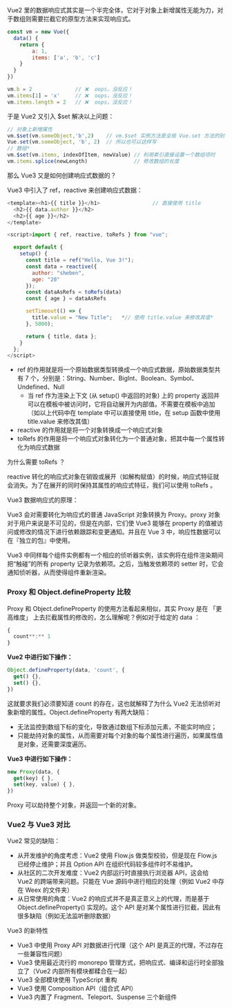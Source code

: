 

Vue2 里的数据响应式其实是一个半完全体，它对于对象上新增属性无能为力，对于数组则需要拦截它的原型方法来实现响应式。

```js
const vm = new Vue({
  data() {
    return {
        a: 1,
        items: ['a', 'b', 'c']
    }
  }
})

vm.b = 2              // ❌  oops，没反应！
vm.items[1] = 'x'     // ❌  oops，没反应！
vm.items.length = 2   // ❌  oops，没反应！
```

于是 Vue2 又引入 $set 解决以上问题：

```jsx
// 对象上新增属性
vm.$set(vm.someObject,'b',2)    // vm.$set 实例方法是全局 Vue.set 方法的别名
Vue.set(vm.someObject, 'b', 2)  // 所以也可以这样写 
// 数组*
vm.$set(vm.items, indexOfItem, newValue) // 利用索引直接设置一个数组项时
vm.items.splice(newLength)               // 修改数组的长度
```

那么 Vue3 又是如何创建响应式数据的？

Vue3 中引入了 ref，reactive 来创建响应式数据：

```js
<template><h1>{{ title }}</h1>                 // 直接使用 title
  <h2>{{ data.author }}</h2>
  <h2>{{ age }}</h2>
</template>

<script>import { ref, reactive, toRefs } from "vue";

  export default {
    setup() {
      const title = ref("Hello, Vue 3!");
      const data = reactive({
        author: "sheben",
        age: "20"
      });
      const dataAsRefs = toRefs(data)
      const { age } = dataAsRefs

      setTimeout(() => {
        title.value = "New Title";   *// 使用 title.value 来修改其值*
      }, 5000);

      return { title, data };
    }
  };
</script>
```

- ref 的作用就是将一个原始数据类型转换成一个响应式数据，原始数据类型共有 7 个，分别是：String、Number、BigInt、Boolean、Symbol、Undefined、Null
    - 当 ref 作为渲染上下文 (从 setup() 中返回的对象) 上的 property 返回并可以在模板中被访问时，它将自动展开为内部值。不需要在模板中追加（如以上代码中在 template 中可以直接使用 title，在 setup 函数中使用 title.value 来修改其值）
- reactive 的作用就是将一个对象转换成一个响应式对象
- toRefs 的作用是将一个响应式对象转化为一个普通对象，把其中每一个属性转化为响应式数据

为什么需要 toRefs ？

reactive 转化的响应式对象在销毁或展开（如解构赋值）的时候，响应式特征就会消失。为了在展开的同时保持其属性的响应式特征，我们可以使用 toRefs 。

Vue3 数据响应式的原理：

Vue3 会对需要转化为响应式的普通 JavaScript 对象转换为 Proxy。proxy 对象对于用户来说是不可见的，但是在内部，它们使 Vue3 能够在 property 的值被访问或修改的情况下进行依赖跟踪和变更通知。并且在 Vue 3 中，响应性数据可以在『独立的包』中使用。

Vue3 中同样每个组件实例都有一个相应的侦听器实例，该实例将在组件渲染期间把“触碰”的所有 property 记录为依赖项。之后，当触发依赖项的 setter 时，它会通知侦听器，从而使得组件重新渲染。

### Proxy 和 Object.defineProperty 比较

Proxy 和 Object.defineProperty 的使用方法看起来相似，其实 Proxy 是在 「更高维度」 上去拦截属性的修改的，怎么理解呢？例如对于给定的 data ：

```js
{
  count**:** 1
}
```

**Vue2 中进行如下操作：**

```js
Object.defineProperty(data, 'count', {
  get() {},
  set() {},
})
```

这就要求我们必须要知道 count 的存在，这也就解释了为什么 Vue2 无法侦听对象新增的属性。Object.defineProperty 有两大缺陷：

- 无法监控到数组下标的变化，导致通过数组下标添加元素，不能实时响应；
- 只能劫持对象的属性，从而需要对每个对象的每个属性进行遍历，如果属性值是对象，还需要深度遍历。

**Vue3 中进行如下操作：**

```js
new Proxy(data, {
  get(key) { },
  set(key, value) { },
})
```

Proxy 可以劫持整个对象，并返回一个新的对象。

### Vue2 与 Vue3 对比

Vue2 常见的缺陷：

- 从开发维护的角度考虑：Vue2 使用 Flow.js 做类型校验，但是现在 Flow.js 已经停止维护；并且 Option API 在组织代码较多组件时不易维护。
- 从社区的二次开发难度：Vue2 内部运行时直接执行浏览器 API，这会给 Vue2 的跨端带来问题。只能在 Vue 源码中进行相应的处理（例如 Vue2 中存在 Weex 的文件夹）
- 从日常使用的角度：Vue2 的响应式并不是真正意义上的代理，而是基于 Object.defineProperty() 实现的。这个 API 是对某个属性进行拦截，因此有很多缺陷（例如无法监听删除数据）

Vue3 的新特性

- Vue3 中使用 Proxy API 对数据进行代理（这个 API 是真正的代理，不过存在一些兼容性问题）
- Vue3 使用最近流行的 monorepo 管理方式，把响应式、编译和运行时全部独立了（Vue2 内部所有模块都糅合在一起）
- Vue3 全部模块使用 TypeScript 重构
- Vue3 使用 Composition API（组合式 API）
- Vue3 内置了 Fragment、Teleport、Suspense 三个新组件